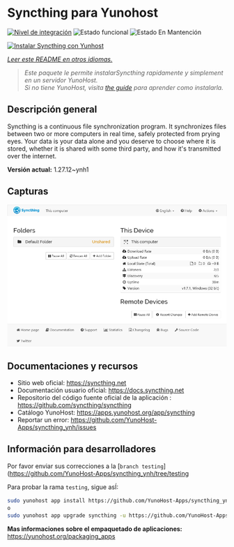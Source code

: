 <!--
Este archivo README esta generado automaticamente<https://github.com/YunoHost/apps/tree/master/tools/readme_generator>
No se debe editar a mano.
-->

# Syncthing para Yunohost

[![Nivel de integración](https://dash.yunohost.org/integration/syncthing.svg)](https://ci-apps.yunohost.org/ci/apps/syncthing/) ![Estado funcional](https://ci-apps.yunohost.org/ci/badges/syncthing.status.svg) ![Estado En Mantención](https://ci-apps.yunohost.org/ci/badges/syncthing.maintain.svg)

[![Instalar Syncthing con Yunhost](https://install-app.yunohost.org/install-with-yunohost.svg)](https://install-app.yunohost.org/?app=syncthing)

*[Leer este README en otros idiomas.](./ALL_README.md)*

> *Este paquete le permite instalarSyncthing rapidamente y simplement en un servidor YunoHost.*  
> *Si no tiene YunoHost, visita [the guide](https://yunohost.org/install) para aprender como instalarla.*

## Descripción general

Syncthing is a continuous file synchronization program. It synchronizes files between two or more computers in real time, safely protected from prying eyes. Your data is your data alone and you deserve to choose where it is stored, whether it is shared with some third party, and how it's transmitted over the internet.


**Versión actual:** 1.27.12~ynh1

## Capturas

![Captura de Syncthing](./doc/screenshots/screenshot1.png)

## Documentaciones y recursos

- Sitio web oficial: <https://syncthing.net>
- Documentación usuario oficial: <https://docs.syncthing.net>
- Repositorio del código fuente oficial de la aplicación : <https://github.com/syncthing/syncthing>
- Catálogo YunoHost: <https://apps.yunohost.org/app/syncthing>
- Reportar un error: <https://github.com/YunoHost-Apps/syncthing_ynh/issues>

## Información para desarrolladores

Por favor enviar sus correcciones a la [`branch testing`](https://github.com/YunoHost-Apps/syncthing_ynh/tree/testing

Para probar la rama `testing`, sigue asÍ:

```bash
sudo yunohost app install https://github.com/YunoHost-Apps/syncthing_ynh/tree/testing --debug
o
sudo yunohost app upgrade syncthing -u https://github.com/YunoHost-Apps/syncthing_ynh/tree/testing --debug
```

**Mas informaciones sobre el empaquetado de aplicaciones:** <https://yunohost.org/packaging_apps>

